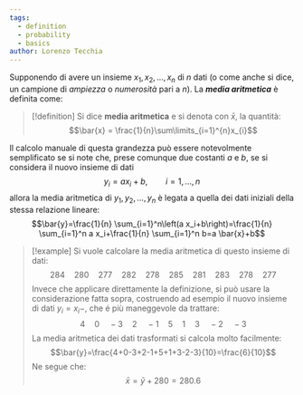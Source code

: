 ```yaml
---
tags:
  - definition
  - probability
  - basics
author: Lorenzo Tecchia
---
```

Supponendo di avere un insieme $x_{1}, x_{2}, \dots, x_{n}$ di $n$ dati (o come anche si dice, un campione di *ampiezza* o *numerosità* pari a $n$). La ***media aritmetica*** è definita come:
>[!definition]
> Si dice **media aritmetica** e si denota con $\bar{x}$, la quantità:$$\bar{x} = \frac{1}{n}\sum\limits_{i=1}^{n}x_{i}$$

Il calcolo manuale di questa grandezza può essere notevolmente semplificato se si note che, prese comunque due costanti $a$ e $b$, se si considera il nuovo insieme di dati $$y_{i}= ax_{i}+b, \qquad i= 1, \dots, n$$
allora la media aritmetica di $y_{1}, y_{2},\dots, y_{n}$ è legata a quella dei dati iniziali della stessa relazione lineare:$$\bar{y}=\frac{1}{n} \sum_{i=1}^n\left(a x_i+b\right)=\frac{1}{n} \sum_{i=1}^n a x_i+\frac{1}{n} \sum_{i=1}^n b=a \bar{x}+b$$

>[!example]
> Si vuole calcolare la media aritmetica di questo insieme di dati:$$284 \quad 280 \quad 277\quad 282 \quad 278 \quad 285 \quad 281 \quad 283 \quad 278 \quad 277$$
> Invece che applicare direttamente la definizione, si può usare la considerazione fatta sopra, costruendo ad esempio il nuovo insieme di dati $y_{i}= x_{i}-$, che é più maneggevole da trattare:$$4 \quad 0 \quad -3\quad 2 \quad -1 \quad 5 \quad 1 \quad 3 \quad -2 \quad -3$$
> La media aritmetica dei dati trasformati si calcola molto facilmente:$$\bar{y}=\frac{4+0-3+2-1+5+1+3-2-3}{10}=\frac{6}{10}$$
> Ne segue che:$$\bar{x} = \bar{y} + 280 = 280.6$$
